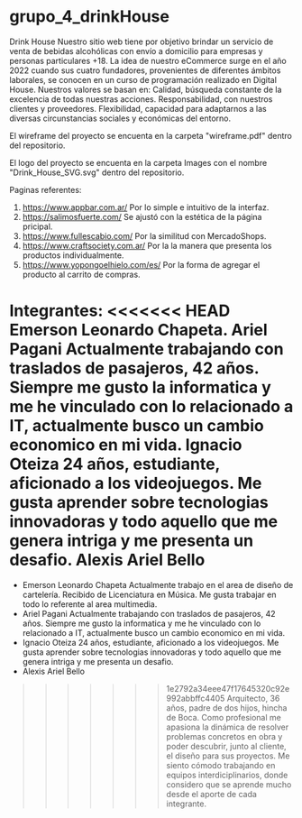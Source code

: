 # grupo_4_drinkHouse

Drink House
Nuestro sitio web tiene por objetivo brindar un servicio de venta de bebidas alcohólicas con envío a domicilio para empresas y personas particulares +18. La idea de nuestro eCommerce surge en el año 2022 cuando sus cuatro fundadores, provenientes de diferentes ámbitos laborales, se conocen en un curso de programación realizado en Digital House. 
Nuestros valores se basan en:
Calidad, búsqueda constante de la excelencia de todas nuestras acciones.
Responsabilidad, con nuestros clientes y proveedores.
Flexibilidad, capacidad para adaptarnos a las diversas circunstancias sociales y económicas del entorno.

El wireframe del proyecto se encuenta en la carpeta "wireframe.pdf" dentro del repositorio.

El logo del proyecto se encuenta en la carpeta Images con el nombre "Drink_House_SVG.svg" dentro del repositorio.  

Paginas referentes:
1) https://www.appbar.com.ar/ Por lo simple e intuitivo de la interfaz.
2) https://salimosfuerte.com/ Se ajustó con la estética de la página pricipal.
3) https://www.fullescabio.com/ Por la similitud con MercadoShops.
4) https://www.craftsociety.com.ar/ Por la  la manera que presenta los productos individualmente.
5) https://www.yopongoelhielo.com/es/ Por la forma de agregar el producto al carrito de compras.

Integrantes:
<<<<<<< HEAD
Emerson Leonardo Chapeta.
Ariel Pagani
Actualmente trabajando con traslados de pasajeros, 42 años. Siempre me gusto la informatica y me he vinculado con lo relacionado a IT, actualmente busco un cambio economico en mi vida. 
Ignacio Oteiza
24 años, estudiante, aficionado a los videojuegos. Me gusta aprender sobre tecnologias innovadoras y todo aquello que me genera intriga y me presenta un desafio.
Alexis Ariel Bello
=======
* Emerson Leonardo Chapeta
Actualmente trabajo en el area de diseño de cartelería. Recibido de Licenciatura en Música. Me gusta trabajar en todo lo referente al area multimedia.
* Ariel Pagani
Actualmente trabajando con traslados de pasajeros, 42 años. Siempre me gusto la informatica y me he vinculado con lo relacionado a IT, actualmente busco un cambio economico en mi vida. 
* Ignacio Oteiza
24 años, estudiante, aficionado a los videojuegos. Me gusta aprender sobre tecnologias innovadoras y todo aquello que me genera intriga y me presenta un desafio.
* Alexis Ariel Bello
>>>>>>> 1e2792a34eee47f17645320c92e992abbffc4405
Arquitecto, 36 años, padre de dos hijos, hincha de Boca. Como profesional me apasiona la dinámica de resolver problemas concretos en obra y poder descubrir, junto al cliente, el diseño para sus proyectos. Me siento cómodo trabajando en equipos interdiciplinarios, donde considero que se aprende mucho desde el aporte de cada integrante.
